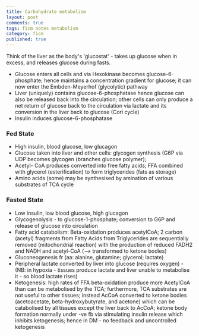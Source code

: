 ```yaml
---
title: Carbohydrate metabolism
layout: post
comments: true
tags: ficm notes metabolism
category: ficm
published: true
---
```


Think of the liver as the body's 'glucostat' - takes up glucose when in excess, and releases glucose during fasts.

* Glucose enters all cells and via Hexokinase becomes glucose-6-phosphate; hence maintains a concentration gradient for glucose; it can now enter the Embden-Meyerhof (glycolytic) pathway
* Liver (uniquely) contains glucose-6-phosphatase hence glucose can also be released back into the circulation; other cells can only produce a net return of glucose back to the circulation via lactate and its conversion in the liver back to glucose (Cori cycle)
* Insulin induces glucose-6-phosphatase

### Fed State

* High insulin, blood glucose, low glucagon
* Glucose taken into liver and other cells: glycogen synthesis (G6P via UDP becomes glycogen (branches glucose polymer);
* Acetyl- CoA produces converted into free fatty acids; FFA combined with glycerol (esterification) to form triglycerides (fats as storage)
* Amino acids (some) may be synthesised by amination of various substrates of TCA cycle

### Fasted State

* Low insulin, low blood glucose, high glucagon
* Glycogenolysis - to glucose-1-phosphate; conversion to G6P and release of glucose into circulation
* Fatty acid catabolism: Beta-oxidation produces acetylCoA; 2 carbon (acetyl) fragments from Fatty Acids from Triglycerides are sequentially removed (mitochondrial reaction) with the production of reduced FADH2 and NADH and acetyl-CoA (--> transformed to ketone bodies)
* Gluconeogenesis fr (aa: alanine, glutamine; glycerol; lactate)
* Peripheral lactate converted by liver into glucose (requires oxygen) - (NB: in hypoxia - tissues produce lactate and liver unable to metabolise it - so blood lactate rises)
* Ketogenesis: high rates of FFA beta-oxidation produce more AcetylCoA than can be metabolised by the TCA; furthermore, TCA substrates are not useful to other tissues; instead AcCoA converted to ketone bodies (acetoacetate, beta-hydroxybutyrate, and acetone) which can be catabolised by all tissues except the liver back to AcCoA; ketone body formation normally under -ve fb via stimulating insulin release which inhibits ketogenesis; hence in DM - no feedback and uncontrolled ketogenesis